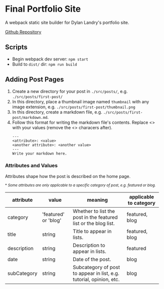 # Final Portfolio Site
A webpack static site builder for Dylan Landry's portfolio site.

[Github Repository](https://github.com/dyllandry/final-portfolio-site)

## Scripts
- Begin webpack dev server: `npm start`
- Build to `dist/` dir: `npm run build`

## Adding Post Pages
1. Create a new directory for your post in `./src/posts/`, e.g. `./src/posts/first-post/`
1. In this directory, place a thumbnail image named `thumbnail` with any image extension, e.g. `./src/posts/first-post/thumbnail.png`
1. In this directory, create a markdown file, e.g. `./src/posts/first-post/markdown.md`. 
1. Follow this  format for writing the markdown file's contents. Replace <> with your values (remove the <> characers after).
    ```
    ---
    <attribute>: <value>
    <another attribute>: <another value>
    ---
    Write your markdown here.
    ```

### Attributes and Values
Attributes shape how the post is described on the home page.

<small>\* *Some attributes are only applicable to a specific category of post, e.g. featured or blog.*</small>

attribute | value | meaning | applicable to category
--- | --- | --- | ---
category | 'featured' or 'blog'| Whether to list the post in the featured list or the blog list. | featured, blog 
title | string | Title to appear in lists. | featured, blog
description | string | Description to appear in lists. | featured
date | string | Date of the post. | blog
subCategory | string | Subcategory of post to appear in list, e.g. tutorial, opinion, etc. | blog